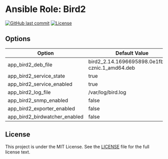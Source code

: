 # Ansible Role: Bird2

[![GitHub last commit](https://img.shields.io/github/last-commit/ursinn-ansible/role-bird2?logo=github&style=for-the-badge)](https://github.com/ursinn-ansible/role-bird2/commits)
[![License](https://img.shields.io/github/license/ursinn-ansible/role-bird2?style=for-the-badge)](https://github.com/ursinn-ansible/role-bird2/blob/main/LICENSE)

## Options

| Option | Default Value |
| ---- | ---- |
| app_bird2_deb_file | bird2_2.14.1696695898.0e1fbaa5-cznic.1_amd64.deb |
| app_bird2_service_state | true |
| app_bird2_service_enabled | true |
| app_bird2_log_file | /var/log/bird.log |
| app_bird2_snmp_enabled | false |
| app_bird2_exporter_enabled | false |
| app_bird2_birdwatcher_enabled | false |

## License

This project is under the MIT License. See the [LICENSE](https://github.com/ursinn-ansible/role-bird2/blob/main/LICENSE) file for the full license text.
